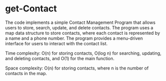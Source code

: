 # get-Contact
The code implements a simple Contact Management Program that allows users to store, search, update, and delete contacts. The program uses a map data structure to store contacts, where each contact is represented by a name and a phone number. The program provides a menu-driven interface for users to interact with the contact list.


Time complexity: O(n) for storing contacts, O(log n) for searching, updating, and deleting contacts, and O(1) for the main function.


Space complexity: O(n) for storing contacts, where n is the number of contacts in the map.
